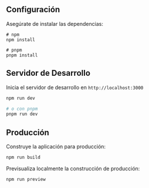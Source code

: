 ## Configuración

Asegúrate de instalar las dependencias:

```
# npm
npm install

# pnpm
pnpm install
```

## Servidor de Desarrollo

Inicia el servidor de desarrollo en `http://localhost:3000`

```bash
npm run dev

# o con pnpm
pnpm run dev
```

## Producción

Construye la aplicación para producción:

```bash
npm run build
```

Previsualiza localmente la construcción de producción:

```bash
npm run preview
```